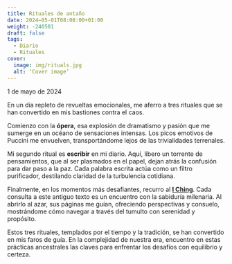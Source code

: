 ```yaml
---
title: Rituales de antaño
date: 2024–05-01T08:08:00+01:00
weight: -240501
draft: false
tags:
  - Diario
  - Rituales
cover:
  image: img/rituals.jpg
  alt: ‘Cover image’
---
```


1 de mayo de 2024

En un día repleto de revueltas emocionales, me aferro a tres rituales que se han convertido en mis bastiones contra el caos. 

Comienzo con la **ópera**, esa explosión de dramatismo y pasión que me sumerge en un océano de sensaciones intensas. Los picos emotivos de Puccini me envuelven, transportándome lejos de las trivialidades terrenales.

Mi segundo ritual es **escribir** en mi diario. Aquí, libero un torrente de pensamientos, que al ser plasmados en el papel, dejan atrás la confusión para dar paso a la paz. Cada palabra escrita actúa como un filtro purificador, destilando claridad de la turbulencia cotidiana.

Finalmente, en los momentos más desafiantes, recurro al [**I Ching**](https://odasnac.com/es/i-ching). Cada consulta a este antiguo texto es un encuentro con la sabiduría milenaria. Al abrirlo al azar, sus páginas me guían, ofreciendo perspectivas y consuelo, mostrándome cómo navegar a través del tumulto con serenidad y propósito.

Estos tres rituales, templados por el tiempo y la tradición, se han convertido en mis faros de guía. En la complejidad de nuestra era, encuentro en estas prácticas ancestrales las claves para enfrentar los desafíos con equilibrio y certeza.
